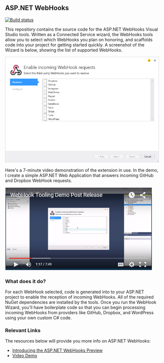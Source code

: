 ## ASP.NET WebHooks

[![Build status](https://ci.appveyor.com/api/projects/status/ysdofiv9j9ea48ud?svg=true)](https://ci.appveyor.com/project/bradygaster/aspnet-webhooks-connectedservice)

This repository contains the source code for the ASP.NET WebHooks Visual Studio tools. Written as a Connected Service wizard, the WebHooks tools allow you to select which WebHooks you plan on honoring, and scaffolds code into your project for getting started quickly. A screenshot of the Wizard is below, showing the list of supported WebHooks.

![Screen Shot](media/screen-shot.png)

Here's a 7-minute video demonstration of the extension in use. In the demo, I create a simple ASP.NET Web Application that answers incoming GitHub and Dropbox WebHook requests.

[![WebHooks Demo Video](media/video-screenshot.png)](https://www.youtube.com/watch?v=gbr-wZVl6d4)


### What does it do?
For each WebHook selected, code is generated into to your ASP.NET project to enable the reception of incoming WebHooks. All of the required NuGet dependencies are installed by the tools. Once you run the WebHook Wizard, you'll have boilerplate code so that you can begin processing incoming WebHooks from providers like GitHub, Dropbox, and WordPress using your own custom C# code. 

### Relevant Links
The resources below will provide you more info on ASP.NET WebHooks:

- [Introducing the ASP.NET WebHooks Preview](blogs.msdn.com/b/webdev/archive/2015/09/04/introducing-microsoft-asp-net-webhooks-preview.aspx)
- [Video Demo](https://www.youtube.com/watch?v=gbr-wZVl6d4)